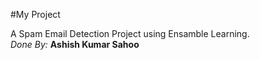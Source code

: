#My Project

A Spam Email Detection Project using Ensamble Learning.
<br>
<i>Done By:</i>
<b>Ashish Kumar Sahoo</b>